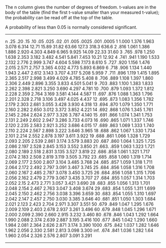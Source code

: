 The n column gives the number of degrees of freedom. t-values are in the
body of the table (find the first t-value smaller than your measured
t-value); the probability can be read off at the top of the table.

A probability of less than 0.05 is normally considered significant.

  ------ ------- ------- ------- ------- ------- ------- ------- ------- ------- ------- ------- -------
  n      .25     .20     .15     .10     .05     .025    .02     .01     .005    .0025   .001    .0005
  1      1.000   1.376   1.963   3.078   6.314   12.71   15.89   31.82   63.66   127.3   318.3   636.6
  2      .816    1.061   1.386   1.886   2.920   4.303   4.849   6.965   9.925   14.09   22.33   31.60
  3      .765    .978    1.250   1.638   2.353   3.182   3.482   4.541   5.841   7.453   10.21   12.92
  4      .741    .941    1.190   1.533   2.132   2.776   2.999   3.747   4.604   5.598   7.173   8.610
  5      .727    .920    1.156   1.476   2.015   2.571   2.757   3.365   4.032   4.773   5.893   6.869
  6      .718    .906    1.134   1.440   1.943   2.447   2.612   3.143   3.707   4.317   5.208   5.959
  7      .711    .896    1.119   1.415   1.895   2.365   2.517   2.998   3.499   4.029   4.785   5.408
  8      .706    .889    1.108   1.397   1.860   2.306   2.449   2.896   3.355   3.833   4.501   5.041
  9      .703    .883    1.100   1.383   1.833   2.262   2.398   2.821   3.250   3.690   4.297   4.781
  10     .700    .879    1.093   1.372   1.812   2.228   2.359   2.764   3.169   3.581   4.144   4.587
  11     .697    .876    1.088   1.363   1.796   2.201   2.328   2.718   3.106   3.497   4.025   4.437
  12     .695    .873    1.083   1.356   1.782   2.179   2.303   2.681   3.055   3.428   3.930   4.318
  13     .694    .870    1.079   1.350   1.771   2.160   2.282   2.650   3.012   3.372   3.852   4.221
  14     .692    .868    1.076   1.345   1.761   2.145   2.264   2.624   2.977   3.326   3.787   4.140
  15     .691    .866    1.074   1.341   1.753   2.131   2.249   2.602   2.947   3.286   3.733   4.073
  16     .690    .865    1.071   1.337   1.746   2.120   2.235   2.583   2.921   3.252   3.686   4.015
  17     .689    .863    1.069   1.333   1.740   2.110   2.224   2.567   2.898   3.222   3.646   3.965
  18     .688    .862    1.067   1.330   1.734   2.101   2.214   2.552   2.878   3.197   3.611   3.922
  19     .688    .861    1.066   1.328   1.729   2.093   2.205   2.539   2.861   3.174   3.579   3.883
  20     .687    .860    1.064   1.325   1.725   2.086   2.197   2.528   2.845   3.153   3.552   3.850
  21     .663.   .859    1.063   1.323   1.721   2.080   2.189   2.518   2.831   3.135   3.527   3.819
  22     .686    .858    1.061   1.321   1.717   2.074   2.183   2.508   2.819   3.119   3.505   3.792
  23     .685    .858    1.060   1.319   1.714   2.069   2.177   2.500   2.807   3.104   3.485   3.768
  24     .685    .857    1.059   1.318   1.711   2.064   2.172   2.492   2.797   3.091   3.467   3.745
  25     .684    .856    1.058   1.316   1.708   2.060   2.167   2.485   2.787   3.078   3.450   3.725
  26     .684    .856    1.058   1.315   1.706   2.056   2.162   2.479   2.779   3.067   3.435   3.707
  27     .684    .855    1.057   1.314   1.703   2.052   2.15    2.473   2.771   3.057   3.421   3.690
  28     .683    .855    1.056   1.313   1.701   2.048   2.154   2.467   2.763   3.047   3.408   3.674
  29     .683    .854    1.055   1.311   1.699   2.045   2.150   2.462   2.756   3.038   3.396   3.659
  30     .683    .854    1.055   1.310   1.697   2.042   2.147   2.457   2.750   3.030   3.385   3.646
  40     .681    .851    1.050   1.303   1.684   2.021   2.123   2.423   2.704   2.971   3.307   3.551
  50     .679    .849    1.047   1.295   1.676   2.009   2.109   2.403   2.678   2.937   3.261   3.496
  60     .679    .848    1.045   1.296   1.671   2.000   2.099   2.390   2.660   2.915   3.232   3.460
  80     .678    .846    1.043   1.292   1.664   1.990   2.088   2.374   2.639   2.887   3.195   3.416
  100    .677    .845    1.042   1.290   1.660   1.984   2.081   2.364   2.626   2.871   3.174   3.390
  1000   .675    .842    1.037   1.282   1.646   1.962   2.056   2.330   2.581   2.813   3.098   3.300
  inf.   .674    .841    1.036   1.282   1.64    1.960   2.054   2.326   2.576   2.807   3.091   3.291
  ------ ------- ------- ------- ------- ------- ------- ------- ------- ------- ------- ------- -------


